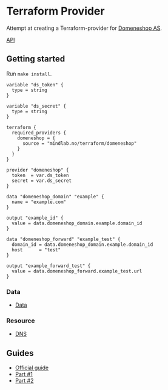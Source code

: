 # Terraform Provider

Attempt at creating a Terraform-provider for [Domeneshop AS](https://domainname.shop/).

[API](https://api.domeneshop.no/)

## Getting started

Run `make install`.


```hcl
variable "ds_token" {
  type = string
}

variable "ds_secret" {
  type = string
}

terraform {
  required_providers {
    domeneshop = {
      source = "mindlab.no/terraform/domeneshop"
    }
  }
}

provider "domeneshop" {
  token  = var.ds_token
  secret = var.ds_secret
}

data "domeneshop_domain" "example" {
  name = "example.com"
}

output "example_id" {
  value = data.domeneshop_domain.example.domain_id
}

data "domeneshop_forward" "example_test" {
  domain_id = data.domeneshop_domain.example.domain_id
  host      = "test"
}

output "example_forward_test" {
  value = data.domeneshop_forward.example_test.url
}
```

### Data

* [Data](https://api.domeneshop.no/docs/index.html#id4)

### Resource

* [DNS](https://api.domeneshop.no/docs/index.html#dns)

## Guides

* [Official guide](https://www.terraform.io/docs/extend/writing-custom-providers.html)
* [Part #1](https://medium.com/spaceapetech/creating-a-terraform-provider-part-1-ed12884e06d7)
* [Part #2](https://medium.com/spaceapetech/creating-a-terraform-provider-part-2-1346f89f082c)
